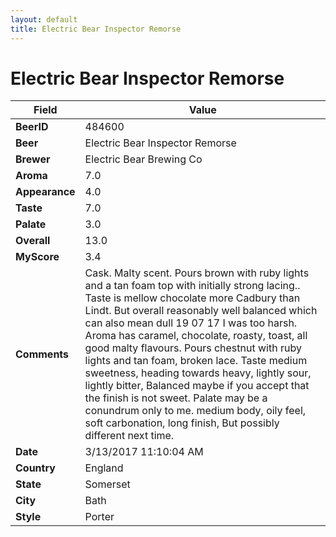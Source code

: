 ```yaml
---
layout: default
title: Electric Bear Inspector Remorse
---
```


# Electric Bear Inspector Remorse

| Field         | Value     |
|---------------|-----------|
| **BeerID** | 484600 |
| **Beer** | Electric Bear Inspector Remorse |
| **Brewer** | Electric Bear Brewing Co |
| **Aroma** | 7.0 |
| **Appearance** | 4.0 |
| **Taste** | 7.0 |
| **Palate** | 3.0 |
| **Overall** | 13.0 |
| **MyScore** | 3.4 |
| **Comments** | Cask. Malty scent. Pours brown with ruby lights and a tan foam top with initially strong lacing.. Taste is mellow chocolate more Cadbury than Lindt. But overall reasonably well balanced which can also mean dull 19 07 17 I was too harsh. Aroma has caramel, chocolate, roasty, toast, all good malty flavours. Pours chestnut with ruby lights and tan foam, broken lace. Taste medium sweetness, heading towards heavy, lightly sour, lightly bitter, Balanced maybe if you accept that the finish is not sweet. Palate may be a conundrum only to me. medium body, oily feel, soft carbonation, long finish, But possibly different next time. |
| **Date** | 3/13/2017 11:10:04 AM |
| **Country** | England |
| **State** | Somerset |
| **City** | Bath |
| **Style** | Porter |
